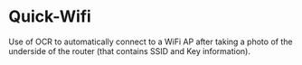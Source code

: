 Quick-Wifi
==========

Use of OCR to automatically connect to a WiFi AP after taking a photo of the underside of the router (that contains SSID and Key information).
